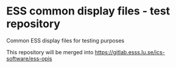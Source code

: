 # ESS common display files - test repository

Common ESS display files for testing purposes

This repository will be merged into https://gitlab.esss.lu.se/ics-software/ess-opis


